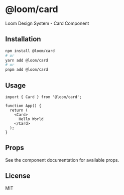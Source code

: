 # @loom/card

Loom Design System - Card Component

## Installation

```bash
npm install @loom/card
# or
yarn add @loom/card
# or
pnpm add @loom/card
```

## Usage

```tsx
import { Card } from '@loom/card';

function App() {
  return (
    <Card>
      Hello World
    </Card>
  );
}
```

## Props

See the component documentation for available props.

## License

MIT
